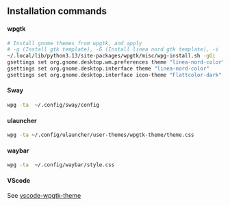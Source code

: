 
## Installation commands 

#### wpgtk
```bash
# Install gnome themes from wpgtk, and apply
# -g (Install gtk template), -G (Install linea nord gtk template), -i   Install icon-set
~/.local/lib/python3.13/site-packages/wpgtk/misc/wpg-install.sh -gGi
gsettings set org.gnome.desktop.wm.preferences theme "linea-nord-color"
gsettings set org.gnome.desktop.interface theme "linea-nord-color"
gsettings set org.gnome.desktop.interface icon-theme "Flattcolor-dark"
```

#### Sway
```bash
wpg -ta  ~/.config/sway/config
```

#### ulauncher 
```bash
wpg -ta ~/.config/ulauncher/user-themes/wpgtk-theme/theme.css
```

#### waybar
```bash
wpg -ta  ~/.config/waybar/style.css

```

#### VScode
See [vscode-wpgtk-theme](https://github.com/GeoDerp/vscode-wpgtk-theme)